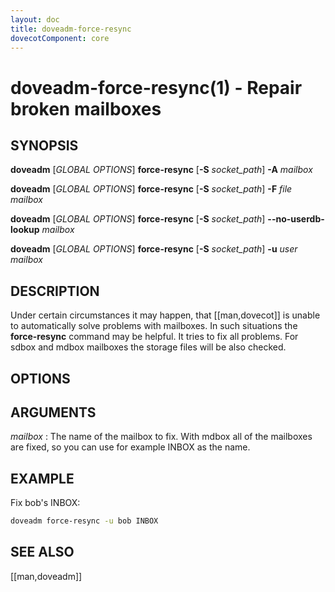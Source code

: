 ```yaml
---
layout: doc
title: doveadm-force-resync
dovecotComponent: core
---
```


# doveadm-force-resync(1) - Repair broken mailboxes

## SYNOPSIS

**doveadm** [*GLOBAL OPTIONS*] **force-resync**
  [**-S** *socket_path*]
  **-A** *mailbox*

**doveadm** [*GLOBAL OPTIONS*] **force-resync**
  [**-S** *socket_path*]
  **-F** *file* *mailbox*

**doveadm** [*GLOBAL OPTIONS*] **force-resync**
  [**-S** *socket_path*]
  **\-\-no-userdb-lookup** *mailbox*

**doveadm** [*GLOBAL OPTIONS*] **force-resync**
  [**-S** *socket_path*]
  **-u** *user* *mailbox*

## DESCRIPTION

Under certain circumstances it may happen, that [[man,dovecot]] is
unable to automatically solve problems with mailboxes. In such
situations the **force-resync** command may be helpful. It tries to fix
all problems. For sdbox and mdbox mailboxes the storage files will be
also checked.

<!-- @include: include/global-options.inc -->

## OPTIONS

<!-- @include: include/option-A.inc -->

<!-- @include: include/option-F-file.inc -->

<!-- @include: include/option-no-userdb-lookup.inc -->

<!-- @include: include/option-S-socket.inc -->

<!-- @include: include/option-u-user.inc -->

## ARGUMENTS

*mailbox*
:   The name of the mailbox to fix. With mdbox all of the mailboxes are
    fixed, so you can use for example INBOX as the name.

## EXAMPLE

Fix bob's INBOX:

```sh
doveadm force-resync -u bob INBOX
```

<!-- @include: include/reporting-bugs.inc -->

## SEE ALSO

[[man,doveadm]]
